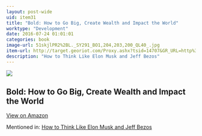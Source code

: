 ```yaml
---
layout: post-wide
uid: item31
title: "Bold: How to Go Big, Create Wealth and Impact the World"
worktype: "Development"
date: 2016-07-24 01:01:01
categories: book
image-url: 51skjlPR2%2BL._SY291_BO1,204,203,200_QL40_.jpg
item-url: http://target.georiot.com/Proxy.ashx?tsid=14707&GR_URL=http%3A%2F%2Fwww.amazon.com%2FBold-Create-Wealth-Impact-World%2Fdp%2F1476709564%2F
description: "How to Think Like Elon Musk and Jeff Bezos"
---
```

<a href="http://target.georiot.com/Proxy.ashx?tsid=14707&GR_URL=http%3A%2F%2Fwww.amazon.com%2FBold-Create-Wealth-Impact-World%2Fdp%2F1476709564%2F" target="blank"><img src="../../../../img/thumbs/51skjlPR2%2BL._SY291_BO1,204,203,200_QL40_.jpg" class="prod-img"></a>
<h2>Bold: How to Go Big, Create Wealth and Impact the World</h2>
<p><a class="btn btn-primary" href="http://target.georiot.com/Proxy.ashx?tsid=14707&GR_URL=http%3A%2F%2Fwww.amazon.com%2FBold-Create-Wealth-Impact-World%2Fdp%2F1476709564%2F" target="blank">View on Amazon</a><p>
<p>Mentioned in: <a href="http://fourhourworkweek.com/2015/01/20/elon-musk-and-jeff-bezos/" target="blank">How to Think Like Elon Musk and Jeff Bezos</a></p>
